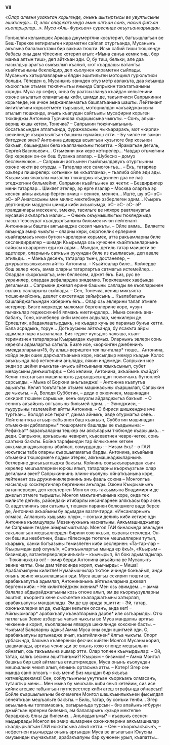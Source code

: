 **VII**


*«Олар алевни узакътан корьгенде, онынъ шытыртысы ве увултысыны эшиткенде… О, эляк оладжагъында эмин олгъан сонъ, насыл фигъан къопарырлар…».
Муса «Аль-Фуркъан» суресинде окъугъанларындан.*


Гонъюлли кельмешек Аркаша джумертлик косьтерип, багъышлагъан ве Беш-Терекке кетирильген кираметни сайлап отургъанда, Мусанынъ акълына балалыкътаки бир вакъиа тюшти. Ильк сабий тиши тюшкенде бабасы оны дам тёпесине котерип атып: «Мына санъа кемик тиш, бер манъа алтын тиш», деп айткъан эди.
О, бу тиш, бельки, але даа насылдыр арагъа сыкъылып къалып, сют къардашы ватангъа къайткъаныны беклейдир, деп къолунен кираметни сыйпады.
Мусанынъ хатырлавларыны ёлдан эшитильген мотоцикл гурюльтиси больди.
Тёпеден о, Мусанынъ эвинден отуз метр авлакъта, даа якъында къоюлгъан отьмек тюкянчыгъы янында Сапрыкин токътагъаныны корьди.
Муса эр сефер, онъа бу раатсызланув къайдан кельгенини озюне анълатып оламагъаны киби, шимди де, такъипчиси Сапрыкинни корьгенде, не ичюн эеджанланмагъа башлагъанына шашты.
Лейтенант йигитлигини корьсетмеге тырышып, мотоциклдан «акъайджа»сына атылып тюшкенде, ачыкъ къапудан сайгъылы мусафирни корьген тюкянджы Антонина Турчинова къаршысына чыкъты.
– Сонъ, алыш-вериш яхшы кетем, Тонечка? – Сапрыкин тюкянчыкънынъ босагъасындан атлагъанда, фуражкасыны чыкъараракъ, мот «кирпи» шекилинде къыркъылгъан башыны нумайыш этти. – Бу чилле не заман битеджек экен?
Антонина диварда асылгъан кузьгюге бир козьнен бакъып, башындаки беяз къалпачыкъны тюзетти.
– Ярамагъан дегиль, Сергей Васильевич… Отьмекни эки кере кетирелер… Чавдар отьмегини бир кереден он-он беш буханка  алалар.
– Шубесиз – домуз беслемекчюн…– Сапрыкин аягъынен гъыйкъылдавукъ отургъычны озюне чекти ве отурды. – Татарлар исе самогонгъа…
– Ёкъ, татарлар озьлери пиширелер: «отьмек» ве «къатлама», – гъалиба ойле эди ады.
Къырмызы янакълы мазаллы тюкянджы къадыннен даа не лаф этеджегини бильмейип, Сапрыкин къайгъынен ах чекти:
– Бездирдилер мени татарлар… Шикяет этелер, эр ерге язалар – Москва оларгъа эр кеснен айны акълар берген эмиш – сеннен, меннен… Иште, шу эС– эС– эС– эР Анаясасыны мен милис мектебинде эзберлеген эдим… Къыркъ дёртюнджи маддеси шимди киби акъылымда, эС– эС– эС– эР гражданлары мескенге, эмекке, тасильге ве иляхре раатланувгъа мусавий акъларгъа малик… – Онынъ окъумышлыгъы тюкянджыда насыл теэссурат къалдыргъаныны бильмек ичюн лейтенант Антонинаны баштан аягъынадже сюзип чыкъты. – Ойле амма… Виляетте якъында эмир чыкъты – оларны кери, сюргюнлик ерлерине къайтармакъ ичюн бутюн чарелерни корьмек, атта ракъамларны биле сеслендирдилер – шимди Къырымда озь кучюнен къайткъанларнынъ сайысы къарарнен еди юз адам… Мындан, дегиль татар маишети ве адетлери, оларнынъ саткъын рухундан биле из къалмасын, деп авале этильди…
– Манъа десенъ, татарлар тынч, достанелер, – джурьатсызлыкънен айтты Антонина. – Къайтсалар биле… Койлерде бош эвлер чокъ, амма оларны татарларгъа сатмагъа истемейлер… Олардан къоркъмагъа, мен беллесем, аджет ёкъ. Биз, рус ве украинлер, олардан дефаларджа зиядемиз. Тюрклешмек хавфында дегильмиз...
Сапрыкин джевап ерине башыны саллады ве къолларынен сылакъ сачларыны сыйпады.
– Сен, Тонечка, кениш  микъяста тюшюнмейсинъ, девлет сиясетинде зайыфсынъ… Къалабалыкъ башлайджагъындан хаберинъ ёкъ… Олар озь эвлерини талап этмеге истерлер. Бизге меркезде малюмат бергенлерине коре, «узун пычакълар геджеси»ни14 япмакъ ниетинделер… Мына сенинъ ана-бабанъ, Тоня, кочебелер киби мескен алдылар, менкилери де. Ерлештик, абаданлаштырдыкъ, не къадар кучь ве парамыз бунъа кетти. Бала асрадыкъ, торун… Догърусыны айткъанда, бу ясакъта айры адамлар пара къазаналар. Биз гедже-куньдюз чалыша, къан-теримизнен татарларны Къырымдан къувамыз. Оларнынъ эвлери сонъ керекли адамларгъа сатыла. Бизге исе, «корюнген джебенинъ эмекдарларына»15, бу алыш-вериштен тек пычталар* тюше…
Антонина, койде энди ошек даркъалгъанына коре, насылдыр мемур къадын Колос акъкъында лаф кеткенини анълады, лякин индемеди.
Сапрыкин исе энди эр шейни ачыкътан-ачыкъ айткъанына языкъсынып, субет мевзусыны денъиштирди:
– Сёз келими, Антонина, акъайынъ къайда?
Келип токътагъан машинанынъ дырылдысындан тюкянчыкъ бутюнлей сарсылды.
– Мына о! Борюни анъгъандже! – Антонина къапугъа ашыкъты.
Келип токътагъан отьмек машинасыны къаршылап, Сапрыкин де чыкъты.
– А, Володя Субботин, – деди о окюнчнен, машинадан секирип тюшкен сарышын, кенъ омузлы айдавджыгъа бакъып. – О сенинъ акъайынъ олгъаныны бильмей эдим…
– Экинджиси, – гъурурыны гизлемейип айтты Антонина. – О бириси шишкендже иче тургъан… Володя исе тырач*, даима айныкъ, эвде отурмагъа севе…
Лейтенанткъа агъыр-сабырнен баш къакъып, Субботин машинадан отьмекнен даблаларны* тюшюрмеге башлады ве къадынына:
– Рефакъат* варакъаларны тешкер эм аякъларым тюбюнде къарышма… – деди.
Сапрыкин, аркъасыны чевирип, къасеветнен чевре-четке, сонъ саатына бакъты. Бойна тарафындан тар ёлчыкънен кеткен аякъмашнаджыларны абайлап, сомурданды:
– Низам ёкъ! – о ГАИ нокътасы таба оларны къаршыламагъа барды.
Антонина, акъайына отьмекни тюшюрмеге ярдым этерек, аякъмашнаджыларнынъ бетлерине дикъкъатлыджа бакъты. Койнинъ сокъакъларындан къач керелер мешъаллернен юрюш япып, татарларны  къоркъузгъан олар дегильми экен? Сапрыкиннинъ элини-къолуны ойнаткъанына коре, лейтенант озь дружинниклерининъ энъ фааль союна – Монголгъа насылдыр косьтергичлер бергенини анълады.
Озюни Къырымнынъ ватанпервери, деп косьтерген Монгол озь такъымына Владимирни де джельп этмеге тырышты. Монгол макътангъанына коре, онда тек милисте дегиль, райондаки итибарлы инсанларнен алякъасы бар экен. О, авдетлининъ эви сатылып, тюшкен паранен болюшмеге ваде берсе де, Антонина акъайыны бу адымдан вазгечтирди.
«Инсанларнынъ олмаса, Алланынъ хышымы олур», – сонъки делиль киби кетире эди Антонина къомшулары Мезенчукнынъ насиатыны.
Аякъмашнаджылар ве Сапрыкин тезден айырылыштылар. Монгол ГАИ бинасында эвельден сакълангъан мешъаллерден бирини озю якъып, сыраны етекледи. Он-он беш яш невбетнен, башы тёпесинде тютеген мешъаллерни тутып, къарыкъ, санки богъазыны темизлеген киби сеслернен: «Та-тар-лар – Къырымдан деф олунъ!», «Саткъынларгъа мында ер ёкъ!», «Къырым – бизимдир, ватанперверлернинъки!» – къычырып, ёл бою адымладылар.
– Тюкянчыкъта ол! – эмир берди Антонина акъайына ве Мусанынъ эвине чапты. Оны дам тёпесинде корип, къычырды:
– Миша! Арабакъыпуны килитле!
Нумайышчылар тютюн ичинде бонъайып, энди онынъ эвине якъынлашкъан эди. Муса ашагъы секирип тюшти ве, арабакъапугъа адымлап, Антонинанынъ айткъанларына джевап бергени киби:
– Не  килитлейджек экеним? Мен озь эвимдем… – амма балалар абдырайджагъыны козь огюне алып, эм де къоркъузувларны эшитип, къоранта кене сыкълетке къаладжагъыны хатырлап, арабакъапуны мандаллады. Эм де шу арада эшитти:
– Эй, татар, озюнъкилерни ал да, къайдан кельген олсанъ, анда кет! – Айкъырмалар* арабакъапу къанатларына дарбе* иле озгъарылды.
Отю патлагъан Зекие азбаргъа чапып чыкъты ве Муса мандалны арткъа чеккенини корип, къолларыны ялварув шекилинде коксюне басты.
– Чыкъма! Балаларны аджы!
Амма Муса оны энди эшитмей эди. О, арабакъапуны артынадже ачып, къатийликнен* ёлгъа чыкъты.
Спорт урбасында, башына къаверенки фесчик кийген Монгол Мусаны корип, шашмалады, арткъа чекильди ве онынъ юзю огюнде мешъальни ойнатып, озь такъымына ишмар этти. Олар топнен къычырдылар:
– Эй, татар, халкъ сесини эшиттинъми?! Къырым – бизимки! – Амма Монгол башкъа бир шей айтмагъа етиштирмеден, Муса онынъ къолундан мешъальни чекип алып, ёлнынъ ортасына атты.
– Котер! Эгер сен мында саип олсанъ – якъ мени! Биз мындан бир якъкъа кетмейджекмиз! Сен, сойлугъынъны унуткъан къоркъакъ олмасанъ, туташтыр мени… Мен мына бу мешъаль киби янып кетейим, сиз исе кийик атешке табынгъан путперестлер киби атеш этрафында ойнарсыз!
Бойле къаршылыкъны беклемеген Монгол шашкъынлыкънен фысылдап сёнеяткъан мешъальге бакъты.
– Биль, татар, бу сонъки тенби… Эгер акъылынъны топламасанъ, хатырынъда турсын – биз апайынъ итбурун джыйгъан ерлерни билемиз, эм балаларынъ кузьде мектепке бараджакъ ёлны да билемиз… Анъладынъмы? – къарыкъ сеснен мыдырдады Монгол ве эмир ишмарнен озюнкилерини аякъмашналар къалдырылгъан ГАИ нокътасына алып кетти.
– Сен – къоркъакъсынъ, – нефретнен къычырды онынъ артындан Муса ве агълагъан Юнусны омузындан къучакълап, арабакъапуны бар кучюнен урып, къапатты…
